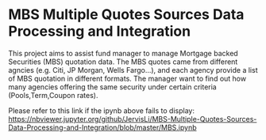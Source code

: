 # MBS Multiple Quotes Sources Data Processing and Integration
This project aims to assist fund manager to manage Mortgage backed Securities (MBS) quotation data. The MBS quotes came from different agncies (e.g. Citi, JP Morgan, Wells Fargo...), and each agency provide a list of MBS quotation in different formats. The manager want to find out how many agencies offering the same security under certain criteria (Pools,Term,Coupon rates).

Please refer to this link if the ipynb above fails to display:
https://nbviewer.jupyter.org/github/JervisLi/MBS-Multiple-Quotes-Sources-Data-Processing-and-Integration/blob/master/MBS.ipynb
